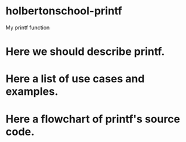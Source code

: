 # holbertonschool-printf
My printf function

# Here we should describe printf.

# Here a list of use cases and examples.

# Here a flowchart of printf's source code.

